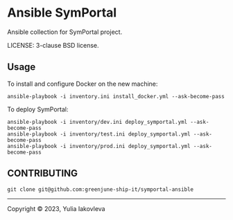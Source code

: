 # Ansible SymPortal

Ansible collection for SymPortal project.

LICENSE: 3-clause BSD license.

## Usage

To install and configure Docker on the new machine:

```commandline
ansible-playbook -i inventory.ini install_docker.yml --ask-become-pass
```

To deploy SymPortal:

```commandline
ansible-playbook -i inventory/dev.ini deploy_symportal.yml --ask-become-pass
ansible-playbook -i inventory/test.ini deploy_symportal.yml --ask-become-pass
ansible-playbook -i inventory/prod.ini deploy_symportal.yml --ask-become-pass
```

## CONTRIBUTING

```commandline
git clone git@github.com:greenjune-ship-it/symportal-ansible
```

---
Copyright © 2023, Yulia Iakovleva
